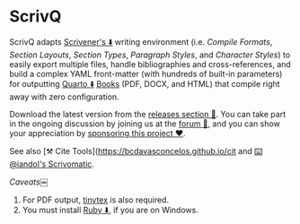 # ScrivQ

ScrivQ adapts [Scrivener's ⬇️](https://www.literatureandlatte.com) writing environment (i.e. _Compile Formats_, _Section Layouts_, _Section Types_, _Paragraph Styles_, and _Character Styles_) to easily export multiple files, handle bibliographies and cross-references, and build a complex YAML front-matter (with hundreds of built-in parameters) for outputting [Quarto ⬇️](https://quarto.org/docs/get-started/) [Books](https://quarto.org/docs/books/) (PDF, DOCX, and HTML) that compile right away with zero configuration. 

Download the latest version from the [releases section 🚀](https://github.com/bcdavasconcelos/ScrivQ/releases). You can take part in the ongoing discussion by joining us at the [forum 💬](https://forum.literatureandlatte.com/t/scrivq-a-template-to-control-quarto-export-multiple-files-manage-bibliography-and-easily-create-cross-references/134755), and you can show your appreciation by [sponsoring this project ❤️](https://github.com/sponsors/bcdavasconcelos). 

 See also [⚒️ Cite Tools](https://bcdavasconcelos.github.io/cit and [⌨️ @iandol's Scrivomatic](https://github.com/iandol/scrivomatic).

_Caveats_￼
1. For PDF output, [tinytex](https://quarto.org/docs/output-formats/pdf-engine.html#installing-tex) is also required. 
2. You must install [Ruby ⬇️](https://www.ruby-lang.org/en/downloads), if you are on Windows.
